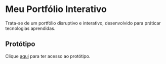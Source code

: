 # Meu Portfólio Interativo

Trata-se de um portfólio disruptivo e interativo, desenvolvido para práticar tecnologias aprendidas. 

## Protótipo 

Clique [aqui](https://www.canva.com/design/DAFrJla3guY/vGvQ3n8rewxMJayou5fvog/view?mode=prototype#p-gina-sem-nome) para ter acesso ao protótipo.